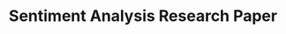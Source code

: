 ---
type: "Professional"
title: "Sentiment Analysis Research Paper"
year: "2023"
category: "NLP, Sentiment Analysis"
role: "Research"
name: "Sentiment Analysis Research Paper"
description: "A comprehensive research paper comparing different NLP models for sentiment analysis on the Amazon Fine Food Reviews dataset."
githublink: "https://github.com/yourusername/sentiment-analysis"
mockup: "/src/assets/rmcs-mockup.png"
problem: "Determining the most effective NLP model for sentiment analysis remains a challenge in the field of natural language processing."
solution: "Conducted a comparative study on various NLP models, analyzing their performance on sentiment analysis tasks to determine the most effective approach."
features_scope:
  - "Model Comparison"
  - "Performance Analysis"
  - "Sentiment Analysis"
  - "Research Methodology"
  - "Statistical Evaluation"
development_process: "The research process involved collecting data, pre-processing it, training various NLP models, and evaluating their performance using statistical methods."
gallery:
  - "/images/screenshot1.png"
  - "/images/screenshot2.png"
  - "/images/screenshot3.png"
route: "sentiment-analysis-comparison"
stack:
  - "Python"
  - "Tensorflow"
  - "HuggingFace"
---
